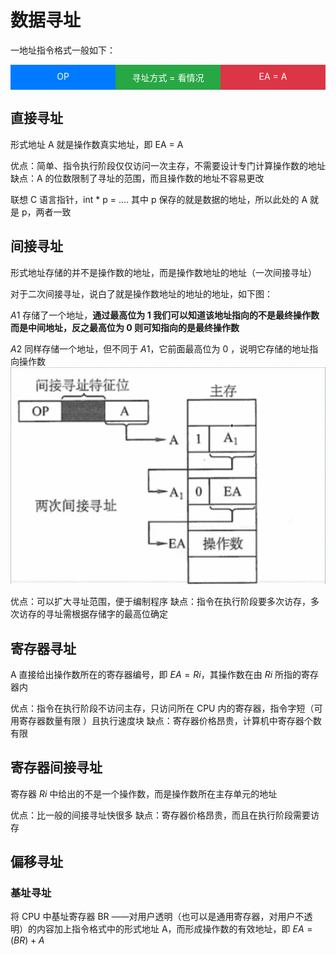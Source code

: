 # 数据寻址
一地址指令格式一般如下：
<div style="display: flex;">
  <div style="background-color: #007bff; color: white; padding: 10px; flex: 1;">
    <div style="text-align: center;">OP</div>
  </div>
  <div style="background-color: #28a745; color: white; padding: 10px; flex: 1;">
    <div style="text-align: center;">寻址方式 = 看情况</div>
  </div>
  <div style="background-color: #dc3545; color: white; padding: 10px; flex: 1;">
    <div style="text-align: center;">EA = A</div>
  </div>
</div>

## 直接寻址
形式地址 A 就是操作数真实地址，即 EA = A

优点：简单、指令执行阶段仅仅访问一次主存，不需要设计专门计算操作数的地址
缺点：A 的位数限制了寻址的范围，而且操作数的地址不容易更改

联想 C 语言指针，int * p = .... 其中 p 保存的就是数据的地址，所以此处的 A 就是 p，两者一致

## 间接寻址
形式地址存储的并不是操作数的地址，而是操作数地址的地址（一次间接寻址）

对于二次间接寻址，说白了就是操作数地址的地址的地址，如下图：

$A1$ 存储了一个地址，**通过最高位为 1 我们可以知道该地址指向的不是最终操作数而是中间地址，反之最高位为 0 则可知指向的是最终操作数**

$A2$ 同样存储一个地址，但不同于 $A1$，它前面最高位为 0 ，说明它存储的地址指向操作数
![](图片/数据寻址1.png)

优点：可以扩大寻址范围，便于编制程序
缺点：指令在执行阶段要多次访存，多次访存的寻址需根据存储字的最高位确定

## 寄存器寻址
A 直接给出操作数所在的寄存器编号，即 $EA = Ri$，其操作数在由 $Ri$ 所指的寄存器内

优点：指令在执行阶段不访问主存，只访问所在 CPU 内的寄存器，指令字短（可用寄存器数量有限 ）且执行速度块
缺点：寄存器价格昂贵，计算机中寄存器个数有限

## 寄存器间接寻址
寄存器 $Ri$ 中给出的不是一个操作数，而是操作数所在主存单元的地址

优点：比一般的间接寻址快很多
缺点：寄存器价格昂贵，而且在执行阶段需要访存

## 偏移寻址
### 基址寻址
将 CPU 中基址寄存器 BR ——对用户透明（也可以是通用寄存器，对用户不透明）的内容加上指令格式中的形式地址 A，而形成操作数的有效地址，即 $EA = (BR) + A$

### 

### 